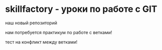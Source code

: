 # skillfactory - уроки по работе с GIT

наш новый репозиторий


нам потребуется практикум по работе с ветками!

тест на конфликт между ветками!
